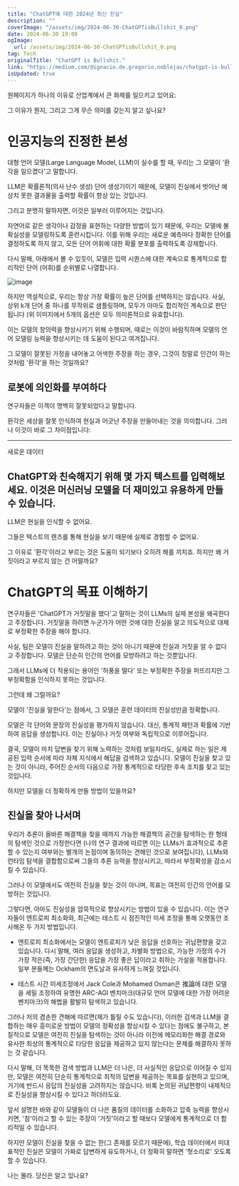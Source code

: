 ```yaml
---
title: "ChatGPT에 대한 2024년 최신 진실"
description: ""
coverImage: "/assets/img/2024-06-30-ChatGPTisBullshit_0.png"
date: 2024-06-30 19:09
ogImage:
  url: /assets/img/2024-06-30-ChatGPTisBullshit_0.png
tag: Tech
originalTitle: "ChatGPT is Bullshit."
link: "https://medium.com/@ignacio.de.gregorio.noblejas/chatgpt-is-bullshit-a0b3f26ee217"
isUpdated: true
---
```


원페이지가 하나의 이유로 산업계에서 큰 화제를 일으키고 있어요:

그 이유가 뭔지, 그리고 그게 무슨 의미를 갖는지 알고 싶나요?

# 인공지능의 진정한 본성

<!-- cozy-coder - 수평 -->

<ins class="adsbygoogle"
     style="display:block"
     data-ad-client="ca-pub-4877378276818686"
     data-ad-slot="1107185301"
     data-ad-format="auto"
     data-full-width-responsive="true"></ins>

<script>
     (adsbygoogle = window.adsbygoogle || []).push({});
</script>

대형 언어 모델(Large Language Model, LLM)이 실수를 할 때, 우리는 그 모델이 '환각을 일으켰다'고 말합니다.

LLM은 확률론적(의사 난수 생성) 단어 생성기이기 때문에, 모델이 진실에서 벗어난 예상치 못한 결과물을 출력할 확률이 항상 있는 것입니다.

그리고 분명히 말하자면, 이것은 일부러 이루어지는 것입니다.

자연어로 같은 생각이나 감정을 표현하는 다양한 방법이 있기 때문에, 우리는 모델에 불확실성을 모델링하도록 훈련시킵니다. 이를 위해 우리는 새로운 예측마다 정확한 단어를 결정하도록 하지 않고, 모든 단어 어휘에 대한 확률 분포를 출력하도록 강제합니다.

<!-- cozy-coder - 수평 -->

<ins class="adsbygoogle"
     style="display:block"
     data-ad-client="ca-pub-4877378276818686"
     data-ad-slot="1107185301"
     data-ad-format="auto"
     data-full-width-responsive="true"></ins>

<script>
     (adsbygoogle = window.adsbygoogle || []).push({});
</script>

다시 말해, 아래에서 볼 수 있듯이, 모델은 입력 시퀀스에 대한 계속으로 통계적으로 합리적인 단어 (어휘)를 순위별로 나열합니다.

![image](/assets/img/2024-06-30-ChatGPTisBullshit_1.png)

하지만 역설적으로, 우리는 항상 가장 확률이 높은 단어를 선택하지는 않습니다. 사실, 상위 k개 단어 중 하나를 무작위로 샘플링하며, 모두가 아마도 합리적인 계속으로 판단됩니다 (위 이미지에서 5개의 옵션은 모두 의미론적으로 유효합니다).

이는 모델의 창의력을 향상시키기 위해 수행되며, 때로는 이것이 바람직하며 모델의 언어 모델링 능력을 향상시키는 데 도움이 된다고 여겨집니다.

<!-- cozy-coder - 수평 -->

<ins class="adsbygoogle"
     style="display:block"
     data-ad-client="ca-pub-4877378276818686"
     data-ad-slot="1107185301"
     data-ad-format="auto"
     data-full-width-responsive="true"></ins>

<script>
     (adsbygoogle = window.adsbygoogle || []).push({});
</script>

그 모델이 잘못된 가정을 내어놓고 어색한 주장을 하는 경우, 그것이 정말로 인간이 하는 것처럼 '환각'을 하는 것일까요?

## 로봇에 의인화를 부여하다

연구자들은 이겍이 명백히 잘못되었다고 말합니다.

환각은 세상을 잘못 인식하여 현실과 어긋난 주장을 만들어내는 것을 의미합니다. 그러나 이것이 바로 그 차이점입니다:

<!-- cozy-coder - 수평 -->

<ins class="adsbygoogle"
     style="display:block"
     data-ad-client="ca-pub-4877378276818686"
     data-ad-slot="1107185301"
     data-ad-format="auto"
     data-full-width-responsive="true"></ins>

<script>
     (adsbygoogle = window.adsbygoogle || []).push({});
</script>

---

새로운 데이터

## ChatGPT와 친숙해지기 위해 몇 가지 텍스트를 입력해보세요. 이것은 머신러닝 모델을 더 재미있고 유용하게 만들 수 있습니다.

LLM은 현실을 인식할 수 없어요.

그들은 텍스트의 렌즈를 통해 현실을 보기 때문에 실제로 경험할 수 없어요.

그 이유로 '환각'이라고 부르는 것은 도움이 되기보다 오히려 해를 끼치죠. 하지만 왜 거짓이라고 부르지 않는 건 어떨까요?

# ChatGPT의 목표 이해하기

<!-- cozy-coder - 수평 -->

<ins class="adsbygoogle"
     style="display:block"
     data-ad-client="ca-pub-4877378276818686"
     data-ad-slot="1107185301"
     data-ad-format="auto"
     data-full-width-responsive="true"></ins>

<script>
     (adsbygoogle = window.adsbygoogle || []).push({});
</script>

연구자들은 'ChatGPT가 거짓말을 했다'고 말하는 것이 LLMs의 실제 본성을 왜곡한다고 주장합니다. 거짓말을 하려면 누군가가 어떤 것에 대한 진실을 알고 의도적으로 대체로 부정확한 주장을 해야 합니다.

사실, 팀은 모델이 진실을 말하려고 하는 것이 아니기 때문에 진실과 거짓을 알 수 없다고 주장합니다. 모델은 단순히 인간의 언어를 모방하려고 하는 것뿐입니다.

그래서 LLMs에 더 적용되는 용어인 '허풍을 떨다' 또는 부정확한 주장을 퍼뜨리지만 그 부정확함을 인식하지 못하는 것입니다.

그런데 왜 그럴까요?

<!-- cozy-coder - 수평 -->

<ins class="adsbygoogle"
     style="display:block"
     data-ad-client="ca-pub-4877378276818686"
     data-ad-slot="1107185301"
     data-ad-format="auto"
     data-full-width-responsive="true"></ins>

<script>
     (adsbygoogle = window.adsbygoogle || []).push({});
</script>

모델이 '진실을 말한다'는 점에서, 그 모델은 훈련 데이터의 진실성만큼 정확합니다.

모델은 각 단어와 문장의 진실성을 평가하지 않습니다. 대신, 통계적 패턴과 확률에 기반하여 응답을 생성합니다. 이는 진실이나 거짓 여부와 독립적으로 이루어집니다.

결국, 모델이 마치 답변을 찾기 위해 노력하는 것처럼 보일지라도, 실제로 하는 일은 제공된 입력 순서에 따라 자체 지식에서 해답을 검색하고 있습니다. 모델이 진실을 찾고 있는 것이 아니라, 주어진 순서의 다음으로 가장 통계적으로 타당한 후속 조치를 찾고 있는 것입니다.

하지만 모델을 더 정확하게 만들 방법이 있을까요?

<!-- cozy-coder - 수평 -->

<ins class="adsbygoogle"
     style="display:block"
     data-ad-client="ca-pub-4877378276818686"
     data-ad-slot="1107185301"
     data-ad-format="auto"
     data-full-width-responsive="true"></ins>

<script>
     (adsbygoogle = window.adsbygoogle || []).push({});
</script>

## 진실을 찾아 나서며

우리가 추론이 올바른 해결책을 찾을 때까지 가능한 해결책의 공간을 탐색하는 한 형태의 탐색인 것으로 가정한다면 (나의 연구 결과에 따르면 이는 LLMs가 효과적으로 추론할 수 있는지 여부와는 별개의 논점이며 동의하는 견해인 것으로 보여집니다), LLMs와 런타임 탐색을 결합함으로써 그들의 추론 능력을 향상시키고, 따라서 부정확성을 감소시킬 수 있습니다.

그러나 이 모델에서도 여전히 진실을 찾는 것이 아니며, 목표는 여전히 인간의 언어를 모방하는 것입니다.

그렇다면, 아마도 진실성을 암묵적으로 향상시키는 방법이 있을 수 있습니다. 이는 연구자들이 엔트로피 최소화와, 최근에는 테스트 시 점진적인 미세 조정을 통해 오랫동안 조사해온 두 가지 방법입니다.

<!-- cozy-coder - 수평 -->

<ins class="adsbygoogle"
     style="display:block"
     data-ad-client="ca-pub-4877378276818686"
     data-ad-slot="1107185301"
     data-ad-format="auto"
     data-full-width-responsive="true"></ins>

<script>
     (adsbygoogle = window.adsbygoogle || []).push({});
</script>

- 엔트로피 최소화에서는 모델이 엔트로피가 낮은 응답을 선호하는 귀납편향을 갖고 있습니다. 다시 말해, 여러 응답을 생성하고, 차별화 방법으로, 가능한 가정의 수가 가장 적은(즉, 가장 간단한) 응답을 가장 좋은 답이라고 취하는 가설을 적용합니다. 일부 분들께는 Ockham의 면도날과 유사하게 느껴질 것입니다.

- 테스트 시간 미세조정에서 Jack Cole과 Mohamed Osman은 推論에 대한 모델을 세밀 조정하여 유명한 ARC-AGI 벤치마크(대규모 언어 모델에 대한 가장 어려운 벤치마크)의 해법을 활발히 탐색하고 있습니다.

그러나 저의 겸손한 견해에 따르면(제가 틀릴 수도 있습니다), 이러한 검색과 LLM을 결합하는 매우 흥미로운 방법이 모델의 정확성을 향상시킬 수 있다는 점에도 불구하고, 본질적으로 모델은 여전히 진실을 탐색하는 것이 아니라 이전에 메모리화한 해결 경로와 유사한 최상의 통계적으로 타당한 응답을 제공하고 있지 않는다는 문제를 해결하지 못하는 것 같습니다.

다시 말해, 더 똑똑한 검색 방법과 LLM은 더 나은, 더 사실적인 응답으로 이어질 수 있지만, 모델은 여전히 단순히 통계적으로 최적의 답변을 제공하는 목표를 실현하고 있으며, 거기에 반드시 응답의 진실성을 고려하지는 않습니다. 비록 논의된 귀납편향이 내제적으로 진실성을 향상시킬 수 있다고 하더라도요.

<!-- cozy-coder - 수평 -->

<ins class="adsbygoogle"
     style="display:block"
     data-ad-client="ca-pub-4877378276818686"
     data-ad-slot="1107185301"
     data-ad-format="auto"
     data-full-width-responsive="true"></ins>

<script>
     (adsbygoogle = window.adsbygoogle || []).push({});
</script>

앞서 설명한 바와 같이 모델들이 더 나은 품질의 데이터를 소화하고 압축 능력을 향상시키면, '참'이라고 할 수 있는 주장이 '거짓'이라고 할 때보다 모델에게 통계적으로 더 합리적일 수 있습니다.

<!-- cozy-coder - 수평 -->

<ins class="adsbygoogle"
     style="display:block"
     data-ad-client="ca-pub-4877378276818686"
     data-ad-slot="1107185301"
     data-ad-format="auto"
     data-full-width-responsive="true"></ins>

<script>
     (adsbygoogle = window.adsbygoogle || []).push({});
</script>

하지만 모델이 진실을 찾을 수 없는 한(그 존재를 모르기 때문에), 학습 데이터에서 미대표적인 진실은 모델이 가짜로 답변하게 유도하거나, 더 정확히 말하면 '헛소리로' 오도록 할 수 있습니다.

나는 몰라. 당신은 알고 있나요?
